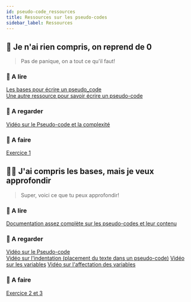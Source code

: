 ```yaml
---
id: pseudo-code_ressources
title: Ressources sur les pseudo-codes
sidebar_label: Ressources
---
```



## 🏁 Je n'ai rien compris, on reprend de 0
> Pas de panique, on a tout ce qu'il faut! 

### 📖 A lire

[Les bases pour écrire un pseudo_code](https://h-deb.clg.qc.ca/CLG/Cours/Bon-Pseudocode.html)  
[Une autre ressource pour savoir écrire un pseudo-code](http://isn.codelab.info/ressources/algorithmique/memo-pseudo-codes/)

### 🍿 A regarder

[Vidéo sur le Pseudo-code et la complexité](https://www.youtube.com/watch?v=pSJhyUiI9kE)

### 🚀 A faire

[Exercice 1](./assets/pseudo-code_exercices)


## 👩‍💻 J'ai compris les bases, mais je veux approfondir
> Super, voici ce que tu peux approfondir!

### 📖 A lire

[Documentation assez complète sur les pseudo-codes et leur contenu](https://info.blaisepascal.fr/pseudo-code)

### 🍿 A regarder

[Vidéo sur le Pseudo-code](https://www.youtube.com/watch?v=HwIkkngfjpU&t=499s)  
[Vidéo sur l'indentation (placement du texte dans un pseudo-code)](https://www.youtube.com/watch?v=Me6cuD92WNk)
[Vidéo sur les variables](https://www.youtube.com/watch?v=lo69pCHl8H8)
[Vidéo sur l'affectation des variables](https://www.youtube.com/watch?v=OmkAGJT_naE) 

### 🚀 A faire

[Exercice 2 et 3](./assets/pseudo-code_exercices)

